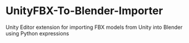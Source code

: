 # UnityFBX-To-Blender-Importer
Unity Editor extension for importing FBX models from Unity into Blender using Python expressions

